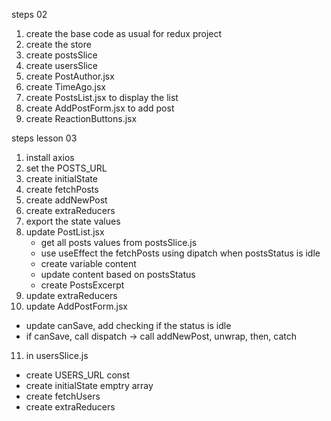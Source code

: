 steps 02

1. create the base code as usual for redux project
2. create the store
3. create postsSlice
4. create usersSlice
5. create PostAuthor.jsx
6. create TimeAgo.jsx
7. create PostsList.jsx to display the list
8. create AddPostForm.jsx to add post
9. create ReactionButtons.jsx

steps lesson 03

1. install axios
2. set the POSTS_URL
3. create initialState
4. create fetchPosts
5. create addNewPost 
6. create extraReducers
7. export the state values
8. update PostList.jsx
   - get all posts values from postsSlice.js
   - use useEffect the fetchPosts using dipatch when postsStatus is idle
   - create variable content
   - update content based on postsStatus
   - create PostsExcerpt
9. update extraReducers
10. update AddPostForm.jsx
   - update canSave, add checking if the status is idle
   - if canSave, call dispatch -> call addNewPost, unwrap, then, catch
11. in usersSlice.js
   - create USERS_URL const
   - create initialState emptry array
   - create fetchUsers
   - create extraReducers